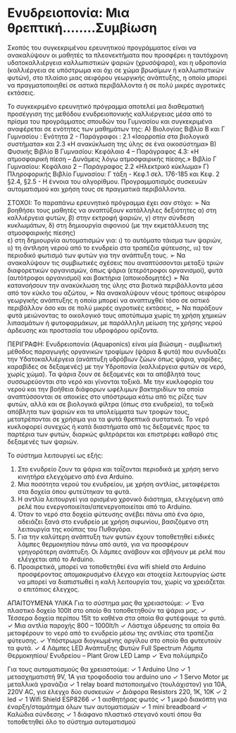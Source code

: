 # Ενυδρειοπονία:  Μια θρεπτική……..Συμβίωση
 Σκοπός του συγκεκριμένου ερευνητικού προγράμματος είναι να ανακαλύψουν οι μαθητές τα πλεονεκτήματα  που προσφέρει η ταυτόχρονη  υδατοκαλλιέργεια καλλωπιστικών ψαριών (χρυσόψαρα), και η υδροπονία (καλλιέργεια σε υπόστρωμα και όχι σε χώμα βρωσίμων ή καλλωπιστικών φυτών), στο πλαίσιο μιας  αειφόρου γεωργικής  ανάπτυξης, η οποία μπορεί να πραγματοποιηθεί σε αστικά περιβάλλοντα ή σε πολύ μικρές αγροτικές εκτάσεις. 

Το συγκεκριμένο ερευνητικό πρόγραμμα αποτελεί μια διαθεματική προσέγγιση της μεθόδου ενυδρειοπονικής καλλιέργειας μέσα από το πρίσμα του προγράμματος σπουδών του Γυμνασίου  και συγκεκριμένα αναφέρεται σε ενότητες των μαθημάτων της:
Α) Βιολογίας
Βιβλίο Β και Γ Γυμνασίου : Ενότητα 2  - Παράγραφοι : 2.1 «Ισορροπία στα βιολογικά συστήματα» και 2.3 «Η ανακύκλωση της ύλης σε ένα οικοσύστημα» 
Β) Φυσικής
 Βιβλίο Β Γυμνασίου:  Κεφάλαιο 4 – Παράγραφος 4.3: «Η ατμοσφαιρική πίεση – Δυνάμεις λόγω  ατμοσφαιρικής πίεσης.» 
Βιβλίο Γ Γυμνασίου: Κεφάλαιο 2 – Παράγραφος 2.2 «Ηλεκτρικό κύκλωμα» 
Γ) Πληροφορικής 
Βιβλίο Γυμνασίου: Γ τάξη - Κεφ.1 σελ. 176-185 και Κεφ. 2 §2.4, §2.5 - Η έννοια του αλγορίθμου. Προγραμματισμός συσκευών αυτοματισμού και χρήση τους σε πραγματικά περιβάλλοντα. 


ΣΤΟΧΟΙ: 
Το παραπάνω ερευνητικό πρόγραμμα έχει σαν στόχο:
➢	Να βοηθήσει τους μαθητές να αναπτύξουν  κατάλληλες δεξιότητες 
α) στη καλλιέργεια φυτών, 
β) στην εκτροφή ψαριών, 
γ) στην σύνδεση κυκλωμάτων, 
δ) στη δημιουργία σιφονιού (με την εκμετάλλευση της ατμοσφαιρικής πίεσης)  
ε) στη δημιουργία αυτοματισμών για: 
ι)  το αυτόματο τάισμα των ψαριών, 
ιι) τη άντληση νερού από το ενυδρείο στα τραπέζια φύτευσης, 
ιιι) τον περιοδικό φωτισμό των φυτών για την ανάπτυξη τους. 
➢	Να ανακαλύψουν τις συμβιωτικές σχέσεις που αναπτύσσονται μεταξύ τριών διαφορετικών οργανισμών, όπως ψάρια (ετερότροφοι οργανισμοί), φυτά (αυτότροφοι οργανισμοί) και βακτήρια (αποικοδομητές) 
➢	Να κατανοήσουν την ανακύκλωση της ύλης στα βιοτικά περιβάλλοντα μέσα από τον κύκλο του αζώτου,
➢	Να ανακαλύψουν νέους τρόπους αειφόρου γεωργικής ανάπτυξης η οποία μπορεί να αναπτυχθεί τόσο σε αστικό περιβάλλον όσο και σε πολύ μικρές αγροτικές εκτάσεις, 
➢	Να παράξουν φυτά μειώνοντας το οικολογικό τους αποτύπωμα χωρίς τη χρήση χημικών λιπασμάτων ή φυτοφαρμάκων, με παράλληλη μείωση της χρήσης νερού άρδευσης και προστασία του υδροφόρου ορίζοντα. 


ΠΕΡΙΓΡΑΦΗ:
Ενυδρειοπονία (Aquaponics) είναι μία βιώσιμη - συμβιωτική μέθοδος παραγωγής οργανικών τροφίμων (ψάρια & φυτά) που συνδυάζει την Υδατοκαλλιέργεια (ανάπτυξη υδρόβιων ζώων όπως ψάρια, γαρίδες, καραβίδες σε δεξαμενές) με την Υδροπονία (καλλιέργεια φυτών σε νερό, χωρίς χώμα). 
Τα ψάρια ζουν σε δεξαμενές και τα απόβλητά τους συσσωρεύονται στο νερό και γίνονται τοξικά. Με την κυκλοφορία του νερού και την βοήθεια διάφορων ωφέλιμων βακτηριδίων τα οποία αναπτύσσονται σε αποικίες στο υπόστρωμα κάτω από τις ρίζες των φυτών, αλλά και σε βιολογικά φίλτρα (όπως στα ενυδρεία), τα τοξικά απόβλητα των ψαριών και τα υπολείμματα των τροφών τους, μετατρέπονται σε χρήσιμα για τα φυτά θρεπτικά συστατικά. 
Το νερό κυκλοφορεί συνεχώς ή κατά διαστήματα από τις δεξαμενές προς τα παρτέρια των φυτών, διαρκώς φιλτράρεται και επιστρέφει καθαρό στις δεξαμενές των ψαριών.

Το σύστημα λειτουργεί ως εξής: 
1.	Στο ενυδρείο ζουν τα ψάρια και ταΐζονται περιοδικά με χρήση servo κινητήρα ελεγχόμενο από ένα Arduino.
2.	Μια ποσότητα νερού του ενυδρείου, με χρήση αντλίας, μεταφέρεται στα δοχεία όπου φυτεύτηκαν τα φυτά.
3.	Η αντλία λειτουργεί για ορισμένο χρονικό διάστημα, ελεγχόμενη από ρελέ που ενεργοποιείται/απενεργοποιείται από το Arduino.
4.	Όταν το νερό στα δοχεία φύτευσης ανέβει πάνω από ένα όριο, αδειάζει ξανά στο ενυδρείο με χρήση σιφωνίου, βασιζόμενο στη λειτουργία της κούπας του Πυθαγόρα.
5.	Για την καλύτερη ανάπτυξη των φυτών έχουν τοποθετηθεί ειδικές λάμπες θερμοκηπίου πάνω από αυτά, για να προσφέρουν γρηγορότερη ανάπτυξη. Οι λάμπες ανάβουν και σβήνουν με ρελέ που ελέγχεται από το Arduino.
6.	Προαιρετικά, μπορεί να τοποθετηθεί ένα wifi shield στο Arduino προσφέροντας απομακρυσμένο έλεγχο και στοιχεία λειτουργίας ώστε να μπορεί να διαπιστωθεί η καλή λειτουργία του, χωρίς να χρειάζεται ο επιτόπιος έλεγχος.


ΑΠΑΙΤΟΥΜΕΝΑ ΥΛΙΚΑ
Για το σύστημα μας θα χρειαστούμε:
✓	Ένα πλαστικό δοχείο 100lt στο οποίο θα τοποθετηθούν τα ψάρια μας.
✓	Τέσσερα δοχεία περίπου 15lt το καθένα στα οποία θα φυτέψουμε τα φυτά.
✓	Μια αντλία παροχής 800 – 1000lt/h
✓	Λάστιχα ύδρευσης  τα οποία θα μεταφέρουν το νερό από το ενυδρείο μέσω της αντλίας στα τραπέζια φύτευσης.
✓	Υπόστρωμα διογκωμένης αργίλου στο οποίο θα φυτευτούν τα φυτά.
✓	4 Λάμπες  LED Ανάπτυξης Φυτών Full Spectrum Λάμπα Θερμοκηπίου/ Ενυδρείου – Plant Grow LED Lamp
✓	Ένα πολύμπριζο

Για τους αυτοματισμούς θα χρειαστούμε:
✓ 1 Arduino Uno
✓ 1 μετασχηματιστή 9V, 1A για τροφοδοσία του arduino uno
✓ 1 Servo Motor με μεταλλικά γρανάζια
✓ 1 relay board πιστοποιημένο (τουλάχιστον) για 10A, 220V AC, για έλεγχο δύο συσκευών
✓ Διάφορα Resistors 220,  1K, 10K 
✓ 2 led 
✓ 1 Wifi Shield ESP8266
✓ 1 αισθητήρας φωτός
✓ 1 μικρό διακόπτη για έναρξη/σταμάτημα όλων των αυτοματισμών
✓ 1 mini breadboard
✓ Καλώδια σύνδεσης
✓ 1 διάφανο πλαστικό στεγανό κουτί όπου θα τοποθετηθεί όλο το σύστημα αυτοματισμού


